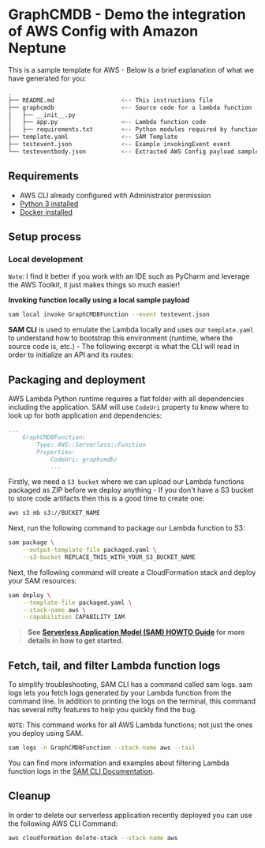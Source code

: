 # GraphCMDB - Demo the integration of AWS Config with Amazon Neptune

This is a sample template for AWS - Below is a brief explanation of what we have generated for you:

```bash
.
├── README.md                   <-- This instructions file
├── graphcmdb                   <-- Source code for a lambda function
│   ├── __init__.py
│   ├── app.py                  <-- Lambda function code
│   ├── requirements.txt        <-- Python modules required by function
├── template.yaml               <-- SAM Template
├── testevent.json              <-- Example invokingEvent event
└── testeventbody.json          <-- Extracted AWS Config payload sample

```

## Requirements

* AWS CLI already configured with Administrator permission
* [Python 3 installed](https://www.python.org/downloads/)
* [Docker installed](https://www.docker.com/community-edition)

## Setup process

### Local development

`Note`: I find it better if you work with an IDE such as PyCharm and leverage the AWS Toolkit, it just makes things so much easier!

**Invoking function locally using a local sample payload**

```bash
sam local invoke GraphCMDBFunction --event testevent.json
```
**SAM CLI** is used to emulate the Lambda locally and uses our `template.yaml` to understand how to bootstrap this environment (runtime, where the source code is, etc.) - The following excerpt is what the CLI will read in order to initialize an API and its routes:

## Packaging and deployment

AWS Lambda Python runtime requires a flat folder with all dependencies including the application. SAM will use `CodeUri` property to know where to look up for both application and dependencies:

```yaml
...
    GraphCMDBFunction:
        Type: AWS::Serverless::Function
        Properties:
            CodeUri: graphcmdb/
            ...
```

Firstly, we need a `S3 bucket` where we can upload our Lambda functions packaged as ZIP before we deploy anything - If you don't have a S3 bucket to store code artifacts then this is a good time to create one:

```bash
aws s3 mb s3://BUCKET_NAME
```

Next, run the following command to package our Lambda function to S3:

```bash
sam package \
    --output-template-file packaged.yaml \
    --s3-bucket REPLACE_THIS_WITH_YOUR_S3_BUCKET_NAME
```

Next, the following command will create a CloudFormation stack and deploy your SAM resources:

```bash
sam deploy \
    --template-file packaged.yaml \
    --stack-name aws \
    --capabilities CAPABILITY_IAM
```

> **See [Serverless Application Model (SAM) HOWTO Guide](https://docs.aws.amazon.com/serverless-application-model/latest/developerguide/serverless-quick-start.html) for more details in how to get started.**

## Fetch, tail, and filter Lambda function logs

To simplify troubleshooting, SAM CLI has a command called sam logs. sam logs lets you fetch logs generated by your Lambda function from the command line. In addition to printing the logs on the terminal, this command has several nifty features to help you quickly find the bug.

`NOTE`: This command works for all AWS Lambda functions; not just the ones you deploy using SAM.

```bash
sam logs -n GraphCMDBFunction --stack-name aws --tail
```

You can find more information and examples about filtering Lambda function logs in the [SAM CLI Documentation](https://docs.aws.amazon.com/serverless-application-model/latest/developerguide/serverless-sam-cli-logging.html).

## Cleanup

In order to delete our serverless application recently deployed you can use the following AWS CLI Command:

```bash
aws cloudformation delete-stack --stack-name aws
```
